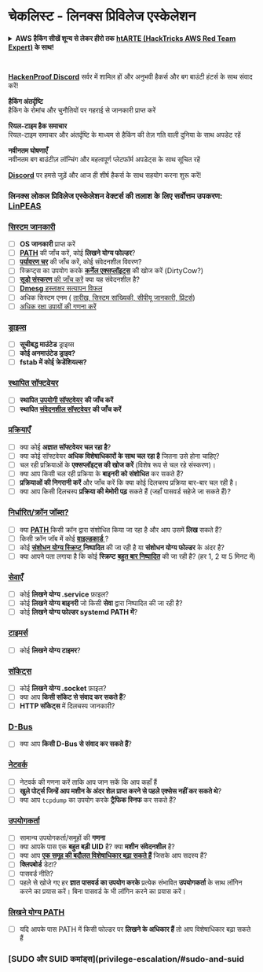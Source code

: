 # चेकलिस्ट - लिनक्स प्रिविलेज एस्केलेशन

<details>

<summary><strong>AWS हैकिंग सीखें शून्य से लेकर हीरो तक</strong> <a href="https://training.hacktricks.xyz/courses/arte"><strong>htARTE (HackTricks AWS Red Team Expert)</strong></a><strong> के साथ!</strong></summary>

HackTricks का समर्थन करने के अन्य तरीके:

* यदि आप अपनी **कंपनी का विज्ञापन HackTricks में देखना चाहते हैं** या **HackTricks को PDF में डाउनलोड करना चाहते हैं** तो [**सब्सक्रिप्शन प्लान्स**](https://github.com/sponsors/carlospolop) देखें!
* [**आधिकारिक PEASS & HackTricks स्वैग**](https://peass.creator-spring.com) प्राप्त करें
* [**The PEASS Family**](https://opensea.io/collection/the-peass-family) की खोज करें, हमारा विशेष [**NFTs**](https://opensea.io/collection/the-peass-family) संग्रह
* 💬 [**Discord समूह**](https://discord.gg/hRep4RUj7f) में **शामिल हों** या [**टेलीग्राम समूह**](https://t.me/peass) में या **Twitter** 🐦 पर मुझे **फॉलो** करें [**@carlospolopm**](https://twitter.com/carlospolopm)**.**
* **अपनी हैकिंग ट्रिक्स साझा करें, HackTricks** के [**Github रेपोज**](https://github.com/carlospolop/hacktricks) और [**HackTricks Cloud**](https://github.com/carlospolop/hacktricks-cloud) में PRs सबमिट करके।

</details>

<figure><img src="../.gitbook/assets/image (7) (2).png" alt=""><figcaption></figcaption></figure>

<figure><img src="../../.gitbook/assets/image (1) (3) (1).png" alt=""><figcaption></figcaption></figure>

[**HackenProof Discord**](https://discord.com/invite/N3FrSbmwdy) सर्वर में शामिल हों और अनुभवी हैकर्स और बग बाउंटी हंटर्स के साथ संवाद करें!

**हैकिंग अंतर्दृष्टि**\
हैकिंग के रोमांच और चुनौतियों पर गहराई से जानकारी प्राप्त करें

**रियल-टाइम हैक समाचार**\
रियल-टाइम समाचार और अंतर्दृष्टि के माध्यम से हैकिंग की तेज़ गति वाली दुनिया के साथ अपडेट रहें

**नवीनतम घोषणाएँ**\
नवीनतम बग बाउंटीज़ लॉन्चिंग और महत्वपूर्ण प्लेटफॉर्म अपडेट्स के साथ सूचित रहें

[**Discord**](https://discord.com/invite/N3FrSbmwdy) पर हमसे जुड़ें और आज ही शीर्ष हैकर्स के साथ सहयोग करना शुरू करें!

### **लिनक्स लोकल प्रिविलेज एस्केलेशन वेक्टर्स की तलाश के लिए सर्वोत्तम उपकरण:** [**LinPEAS**](https://github.com/carlospolop/privilege-escalation-awesome-scripts-suite/tree/master/linPEAS)

### [सिस्टम जानकारी](privilege-escalation/#system-information)

* [ ] **OS जानकारी** प्राप्त करें
* [ ] [**PATH**](privilege-escalation/#path) की जाँच करें, कोई **लिखने योग्य फोल्डर**?
* [ ] [**पर्यावरण चर**](privilege-escalation/#env-info) की जाँच करें, कोई संवेदनशील विवरण?
* [ ] स्क्रिप्ट्स का उपयोग करके [**कर्नेल एक्सप्लॉइट्स**](privilege-escalation/#kernel-exploits) की खोज करें (DirtyCow?)
* [ ] [**सूडो संस्करण** की जाँच करें](privilege-escalation/#sudo-version) क्या यह संवेदनशील है?
* [ ] [**Dmesg** हस्ताक्षर सत्यापन विफल](privilege-escalation/#dmesg-signature-verification-failed)
* [ ] अधिक सिस्टम एनम ( [तारीख, सिस्टम सांख्यिकी, सीपीयू जानकारी, प्रिंटर्स](privilege-escalation/#more-system-enumeration))
* [ ] [अधिक रक्षा उपायों की गणना करें](privilege-escalation/#enumerate-possible-defenses)

### [ड्राइव्स](privilege-escalation/#drives)

* [ ] **सूचीबद्ध माउंटेड** ड्राइव्स
* [ ] **कोई अनमाउंटेड ड्राइव?**
* [ ] **fstab में कोई क्रेडेंशियल्स?**

### [**स्थापित सॉफ्टवेयर**](privilege-escalation/#installed-software)

* [ ] **स्थापित**[ **उपयोगी सॉफ्टवेयर**](privilege-escalation/#useful-software) **की जाँच करें**
* [ ] **स्थापित** [**संवेदनशील सॉफ्टवेयर**](privilege-escalation/#vulnerable-software-installed) **की जाँच करें**

### [प्रक्रियाएँ](privilege-escalation/#processes)

* [ ] क्या कोई **अज्ञात सॉफ्टवेयर चल रहा है**?
* [ ] क्या कोई सॉफ्टवेयर **अधिक विशेषाधिकारों के साथ चल रहा है** जितना उसे होना चाहिए?
* [ ] चल रही प्रक्रियाओं के **एक्सप्लॉइट्स की खोज करें** (विशेष रूप से चल रहे संस्करण)।
* [ ] क्या आप किसी चल रही प्रक्रिया के **बाइनरी को संशोधित** कर सकते हैं?
* [ ] **प्रक्रियाओं की निगरानी करें** और जाँच करें कि क्या कोई दिलचस्प प्रक्रिया बार-बार चल रही है।
* [ ] क्या आप किसी दिलचस्प **प्रक्रिया की मेमोरी पढ़** सकते हैं (जहाँ पासवर्ड सहेजे जा सकते हैं)?

### [निर्धारित/क्रॉन जॉब्स?](privilege-escalation/#scheduled-jobs)

* [ ] क्या [**PATH** ](privilege-escalation/#cron-path)किसी क्रॉन द्वारा संशोधित किया जा रहा है और आप उसमें **लिख** सकते हैं?
* [ ] किसी क्रॉन जॉब में कोई [**वाइल्डकार्ड** ](privilege-escalation/#cron-using-a-script-with-a-wildcard-wildcard-injection)?
* [ ] कोई [**संशोधन योग्य स्क्रिप्ट** ](privilege-escalation/#cron-script-overwriting-and-symlink) **निष्पादित** की जा रही है या **संशोधन योग्य फोल्डर** के अंदर है?
* [ ] क्या आपने पता लगाया है कि कोई **स्क्रिप्ट** [**बहुत बार निष्पादित**](privilege-escalation/#frequent-cron-jobs) की जा रही है? (हर 1, 2 या 5 मिनट में)

### [सेवाएँ](privilege-escalation/#services)

* [ ] कोई **लिखने योग्य .service** फ़ाइल?
* [ ] कोई **लिखने योग्य बाइनरी** जो किसी **सेवा** द्वारा निष्पादित की जा रही है?
* [ ] कोई **लिखने योग्य फोल्डर systemd PATH में**?

### [टाइमर्स](privilege-escalation/#timers)

* [ ] कोई **लिखने योग्य टाइमर**?

### [सॉकेट्स](privilege-escalation/#sockets)

* [ ] कोई **लिखने योग्य .socket** फ़ाइल?
* [ ] क्या आप **किसी सॉकेट से संवाद कर सकते हैं**?
* [ ] **HTTP सॉकेट्स** में दिलचस्प जानकारी?

### [D-Bus](privilege-escalation/#d-bus)

* [ ] क्या आप **किसी D-Bus से संवाद कर सकते हैं**?

### [नेटवर्क](privilege-escalation/#network)

* [ ] नेटवर्क की गणना करें ताकि आप जान सकें कि आप कहाँ हैं
* [ ] **खुले पोर्ट्स जिन्हें आप मशीन के अंदर शेल प्राप्त करने से पहले एक्सेस नहीं कर सकते थे**?
* [ ] क्या आप `tcpdump` का उपयोग करके **ट्रैफिक स्निफ** कर सकते हैं?

### [उपयोगकर्ता](privilege-escalation/#users)

* [ ] सामान्य उपयोगकर्ता/समूहों की **गणना**
* [ ] क्या आपके पास एक **बहुत बड़ी UID** है? क्या **मशीन** **संवेदनशील** है?
* [ ] क्या आप [**एक समूह की बदौलत विशेषाधिकार बढ़ा सकते हैं**](privilege-escalation/interesting-groups-linux-pe/) जिसके आप सदस्य हैं?
* [ ] **क्लिपबोर्ड** डेटा?
* [ ] पासवर्ड नीति?
* [ ] पहले से खोजे गए हर **ज्ञात पासवर्ड का उपयोग करके** प्रत्येक संभावित **उपयोगकर्ता** के साथ लॉगिन करने का प्रयास करें। बिना पासवर्ड के भी लॉगिन करने का प्रयास करें।

### [लिखने योग्य PATH](privilege-escalation/#writable-path-abuses)

* [ ] यदि आपके पास PATH में किसी फोल्डर पर **लिखने के अधिकार हैं** तो आप विशेषाधिकार बढ़ा सकते हैं

### [SUDO और SUID कमांड्स](privilege-escalation/#sudo-and-suid
